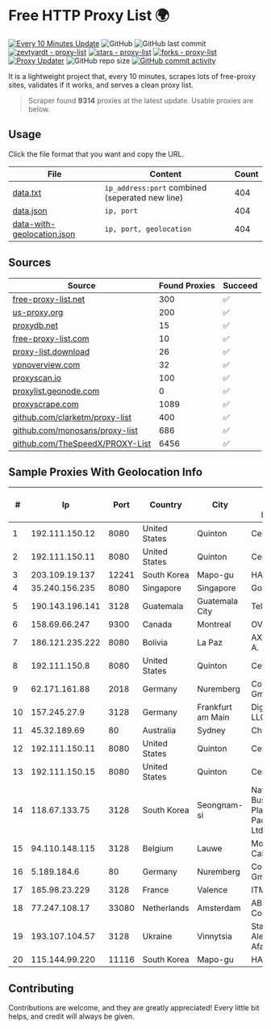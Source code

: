 
# Free HTTP Proxy List 🌍

[![Every 10 Minutes Update](https://github.com/mertguvencli/http-proxy-list/actions/workflows/main.yml/badge.svg?branch=main)](https://github.com/mertguvencli/http-proxy-list/actions/workflows/main.yml)
![GitHub](https://img.shields.io/github/license/mertguvencli/http-proxy-list)
![GitHub last commit](https://img.shields.io/github/last-commit/mertguvencli/http-proxy-list)
[![zevtyardt - proxy-list](https://img.shields.io/static/v1?label=zevtyardt&message=proxy-list&color=blue&logo=github)](https://github.com/zevtyardt/proxy-list "Go to GitHub repo")
[![stars - proxy-list](https://img.shields.io/github/stars/zevtyardt/proxy-list?style=social)](https://github.com/zevtyardt/proxy-list)
[![forks - proxy-list](https://img.shields.io/github/forks/zevtyardt/proxy-list?style=social)](https://github.com/zevtyardt/proxy-list)
[![Proxy Updater](https://github.com/zevtyardt/proxy-list/workflows/Proxy%20Updater/badge.svg)](https://github.com/zevtyardt/proxy-list/actions?query=workflow:"Proxy+Updater")
![GitHub repo size](https://img.shields.io/github/repo-size/zevtyardt/proxy-list)
[![GitHub commit activity](https://img.shields.io/github/commit-activity/m/zevtyardt/proxy-list?logo=commits)](https://github.com/zevtyardt/proxy-list/commits/main)

It is a lightweight project that, every 10 minutes, scrapes lots of free-proxy sites, validates if it works, and serves a clean proxy list.

> Scraper found **9314** proxies at the latest update. Usable proxies are below.

## Usage

Click the file format that you want and copy the URL.

|File|Content|Count|
|----|-------|-----|
|[data.txt](https://raw.githubusercontent.com/mertguvencli/http-proxy-list/main/proxy-list/data.txt)|`ip_address:port` combined (seperated new line)|404|
|[data.json](https://raw.githubusercontent.com/mertguvencli/http-proxy-list/main/proxy-list/data.json)|`ip, port`|404|
|[data-with-geolocation.json](https://raw.githubusercontent.com/mertguvencli/http-proxy-list/main/proxy-list/data-with-geolocation.json)|`ip, port, geolocation`|404|

## Sources

|Source|Found Proxies|Succeed|
|------|-------------|-------|
|[free-proxy-list.net](https://free-proxy-list.net)|300|✅|
|[us-proxy.org](https://www.us-proxy.org)|200|✅|
|[proxydb.net](http://proxydb.net)|15|✅|
|[free-proxy-list.com](https://free-proxy-list.com/?page=&port=&type%5B%5D=http&type%5B%5D=https&up_time=0&search=Search)|10|✅|
|[proxy-list.download](https://www.proxy-list.download/HTTP)|26|✅|
|[vpnoverview.com](https://vpnoverview.com/privacy/anonymous-browsing/free-proxy-servers)|32|✅|
|[proxyscan.io](https://www.proxyscan.io)|100|✅|
|[proxylist.geonode.com](https://proxylist.geonode.com/api/proxy-list?limit=300&page=1&sort_by=lastChecked&sort_type=desc&protocols=http,https)|0|✅|
|[proxyscrape.com](https://api.proxyscrape.com/v2/?request=displayproxies&protocol=http&timeout=10000&country=all&ssl=all&anonymity=all)|1089|✅|
|[github.com/clarketm/proxy-list](https://raw.githubusercontent.com/clarketm/proxy-list/master/proxy-list-raw.txt)|400|✅|
|[github.com/monosans/proxy-list](https://raw.githubusercontent.com/monosans/proxy-list/main/proxies/http.txt)|686|✅|
|[github.com/TheSpeedX/PROXY-List](https://raw.githubusercontent.com/TheSpeedX/PROXY-List/master/http.txt)|6456|✅|


## Sample Proxies With Geolocation Info

|#|Ip|Port|Country|City|Internet Service Provider|
|-|--|----|-------|----|-------------------------|
|1|192.111.150.12|8080|United States|Quinton|Centrilogic|
|2|192.111.150.11|8080|United States|Quinton|Centrilogic|
|3|203.109.19.137|12241|South Korea|Mapo-gu|HAIonNet|
|4|35.240.156.235|8080|Singapore|Singapore|Google LLC|
|5|190.143.196.141|3128|Guatemala|Guatemala City|Telgua|
|6|158.69.66.247|9300|Canada|Montreal|OVH SAS|
|7|186.121.235.222|8080|Bolivia|La Paz|AXS Bolivia S. A.|
|8|192.111.150.8|8080|United States|Quinton|Centrilogic|
|9|62.171.161.88|2018|Germany|Nuremberg|Contabo GmbH|
|10|157.245.27.9|3128|Germany|Frankfurt am Main|DigitalOcean, LLC|
|11|45.32.189.69|80|Australia|Sydney|Choopa|
|12|192.111.150.11|8080|United States|Quinton|Centrilogic|
|13|192.111.150.15|8080|United States|Quinton|Centrilogic|
|14|118.67.133.75|3128|South Korea|Seongnam-si|Naver Business Platform Asia Pacific Pte. Ltd.|
|15|94.110.148.115|3128|Belgium|Lauwe|Mobistar Cable|
|16|5.189.184.6|80|Germany|Nuremberg|Contabo GmbH|
|17|185.98.23.229|3128|France|Valence|ITMETRIX|
|18|77.247.108.17|33080|Netherlands|Amsterdam|ABC Consultancy|
|19|193.107.104.57|3128|Ukraine|Vinnytsia|Stasishen Aleksandr Afanasiyovich|
|20|115.144.99.220|11116|South Korea|Mapo-gu|HAIonNet|



## Contributing

Contributions are welcome, and they are greatly appreciated! Every
little bit helps, and credit will always be given.

